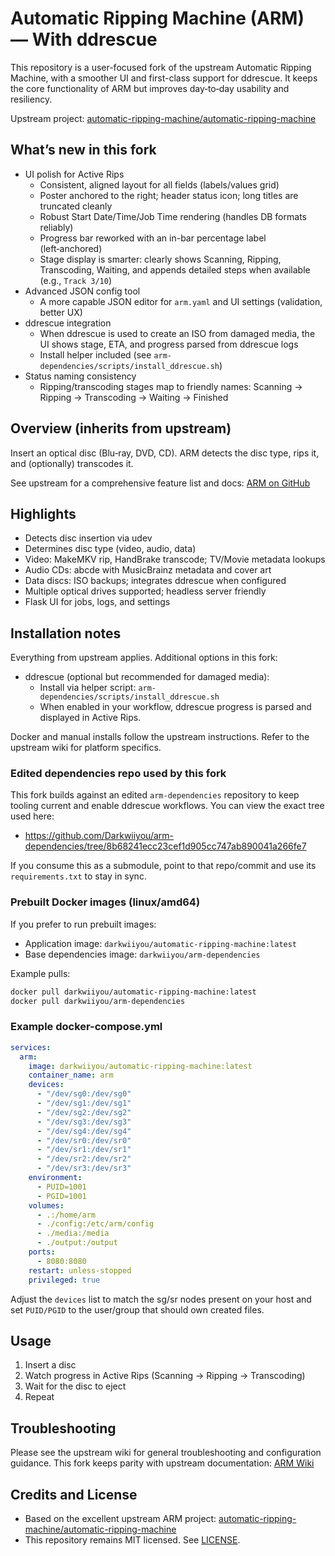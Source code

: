 # Automatic Ripping Machine (ARM) — With ddrescue

This repository is a user-focused fork of the upstream Automatic Ripping Machine, with a smoother UI and first-class support for ddrescue. It keeps the core functionality of ARM but improves day‑to‑day usability and resiliency.

Upstream project: [automatic-ripping-machine/automatic-ripping-machine](https://github.com/automatic-ripping-machine/automatic-ripping-machine)


## What’s new in this fork

- UI polish for Active Rips
  - Consistent, aligned layout for all fields (labels/values grid)
  - Poster anchored to the right; header status icon; long titles are truncated cleanly
  - Robust Start Date/Time/Job Time rendering (handles DB formats reliably)
  - Progress bar reworked with an in-bar percentage label (left‑anchored)
  - Stage display is smarter: clearly shows Scanning, Ripping, Transcoding, Waiting, and appends detailed steps when available (e.g., `Track 3/10`)
- Advanced JSON config tool
  - A more capable JSON editor for `arm.yaml` and UI settings (validation, better UX)
- ddrescue integration
  - When ddrescue is used to create an ISO from damaged media, the UI shows stage, ETA, and progress parsed from ddrescue logs
  - Install helper included (see `arm-dependencies/scripts/install_ddrescue.sh`)
- Status naming consistency
  - Ripping/transcoding stages map to friendly names: Scanning → Ripping → Transcoding → Waiting → Finished


## Overview (inherits from upstream)

Insert an optical disc (Blu‑ray, DVD, CD). ARM detects the disc type, rips it, and (optionally) transcodes it.

See upstream for a comprehensive feature list and docs: [ARM on GitHub](https://github.com/automatic-ripping-machine/automatic-ripping-machine)


## Highlights

- Detects disc insertion via udev
- Determines disc type (video, audio, data)
- Video: MakeMKV rip, HandBrake transcode; TV/Movie metadata lookups
- Audio CDs: abcde with MusicBrainz metadata and cover art
- Data discs: ISO backups; integrates ddrescue when configured
- Multiple optical drives supported; headless server friendly
- Flask UI for jobs, logs, and settings


## Installation notes

Everything from upstream applies. Additional options in this fork:

- ddrescue (optional but recommended for damaged media):
  - Install via helper script: `arm-dependencies/scripts/install_ddrescue.sh`
  - When enabled in your workflow, ddrescue progress is parsed and displayed in Active Rips.

Docker and manual installs follow the upstream instructions. Refer to the upstream wiki for platform specifics.

### Edited dependencies repo used by this fork

This fork builds against an edited `arm-dependencies` repository to keep tooling current and enable ddrescue workflows. You can view the exact tree used here:

- https://github.com/Darkwiiyou/arm-dependencies/tree/8b68241ecc23cef1d905cc747ab890041a266fe7

If you consume this as a submodule, point to that repo/commit and use its `requirements.txt` to stay in sync.

### Prebuilt Docker images (linux/amd64)

If you prefer to run prebuilt images:

- Application image: `darkwiiyou/automatic-ripping-machine:latest`
- Base dependencies image: `darkwiiyou/arm-dependencies`

Example pulls:

```bash
docker pull darkwiiyou/automatic-ripping-machine:latest
docker pull darkwiiyou/arm-dependencies
```

### Example docker-compose.yml

```yaml
services:
  arm:
    image: darkwiiyou/automatic-ripping-machine:latest
    container_name: arm
    devices:
      - "/dev/sg0:/dev/sg0"
      - "/dev/sg1:/dev/sg1"
      - "/dev/sg2:/dev/sg2"
      - "/dev/sg3:/dev/sg3"
      - "/dev/sg4:/dev/sg4"
      - "/dev/sr0:/dev/sr0"
      - "/dev/sr1:/dev/sr1"
      - "/dev/sr2:/dev/sr2"
      - "/dev/sr3:/dev/sr3"
    environment:
      - PUID=1001
      - PGID=1001
    volumes:
      - .:/home/arm
      - ./config:/etc/arm/config
      - ./media:/media
      - ./output:/output
    ports:
      - 8080:8080
    restart: unless-stopped
    privileged: true
```

Adjust the `devices` list to match the sg/sr nodes present on your host and set `PUID/PGID` to the user/group that should own created files.


## Usage

1. Insert a disc
2. Watch progress in Active Rips (Scanning → Ripping → Transcoding)
3. Wait for the disc to eject
4. Repeat


## Troubleshooting

Please see the upstream wiki for general troubleshooting and configuration guidance. This fork keeps parity with upstream documentation: [ARM Wiki](https://github.com/automatic-ripping-machine/automatic-ripping-machine/wiki)


## Credits and License

- Based on the excellent upstream ARM project: [automatic-ripping-machine/automatic-ripping-machine](https://github.com/automatic-ripping-machine/automatic-ripping-machine)
- This repository remains MIT licensed. See [LICENSE](LICENSE).

